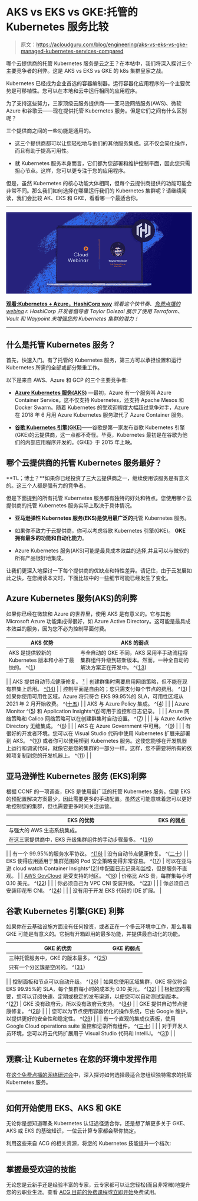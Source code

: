 # AKS vs EKS vs GKE:托管的 Kubernetes 服务比较

> 原文：<https://acloudguru.com/blog/engineering/aks-vs-eks-vs-gke-managed-kubernetes-services-compared>

哪个云提供商的托管 Kubernetes 服务是云之王？在本帖中，我们将深入探讨三个主要竞争者的利弊。这是 AKS vs EKS vs GKE 的 k8s 集群皇家之战。

Kubernetes 已经成为企业首选的容器编制器。运行容器化应用程序的一个主要优势是可移植性。您可以在本地和云中运行相同的应用程序。

为了支持这些努力，三家顶级云服务提供商——亚马逊网络服务(AWS)、微软 Azure 和谷歌云——现在提供托管 Kubernetes 服务。但是它们之间有什么区别呢？

三个提供商之间的一些功能是通用的。

*   这三个提供商都可以让您轻松地与他们的其他服务集成。这不仅会简化操作，而且有助于提高可用性。

*   就 Kubernetes 服务本身而言，它们都为您部署和维护控制平面，因此您只需担心节点。这样，您可以更专注于您的应用程序。

但是，虽然 Kubernetes 的核心功能大体相同，但每个云提供商提供的功能可能会非常不同。那么我们如何选择在哪里运行我们的 Kubernetes 集群呢？请继续阅读，我们会比较 AK、EKS 和 GKE，看看哪一个最适合你。

* * *

[![Taylor Dolezal](img/622e5ae10860dc793cb426955ac8abc6.png)](https://get.acloudguru.com/kubernetes-azure-hashicorp-way-webinar)

**[观看:Kubernetes + Azure，HashiCorp way](https://get.acloudguru.com/kubernetes-azure-hashicorp-way-webinar)**
*观看这个快节奏、[免费点播的 webina](https://get.acloudguru.com/kubernetes-azure-hashicorp-way-webinar) r. HashiCorp 开发者倡导者 Taylor Dolezal 展示了使用 Terraform、Vault 和 Waypoint 来增强您的 Kubernetes 集群的潜力！*

* * *

## 什么是托管 Kubernetes 服务？

首先，快速入门。有了托管的 Kubernetes 服务，第三方可以承担设置和运行 Kubernetes 所需的全部或部分繁重工作。

以下是来自 AWS、Azure 和 GCP 的三个主要竞争者:

*   **[Azure Kubernetes 服务(AKS)](https://acloudguru.com/course/aks-deep-dive)** —最初，Azure 有一个服务叫 Azure Container Service。这不仅支持 Kubernetes，还支持 Apache Mesos 和 Docker Swarm。随着 Kubernetes 的受欢迎程度大幅超过竞争对手，Azure 在 2018 年 6 月用 Azure Kubernetes 服务取代了 Azure Container 服务。

*   **[谷歌 Kubernetes 引擎(GKE)](https://acloudguru.com/course/google-kubernetes-engine-gke-beginner-to-pro)**——谷歌是第一家发布谷歌 Kubernetes 引擎(GKE)的云提供商，这一点都不奇怪。毕竟，Kubernetes 最初是在谷歌为他们的内部应用程序开发的。《GKE》于 2015 年上映。

## 哪个云提供商的托管 Kubernetes 服务最好？

**TL；博士？**如果你已经投资了三大云提供商之一，继续使用该服务是有意义的。这三个人都是强有力的竞争者。

但是下面提到的所有托管 Kubernetes 服务都有独特的好处和特点。您使用哪个云提供商的托管 Kubernetes 服务实际上取决于具体情况。

*   **亚马逊弹性 Kubernetes 服务(EKS)是使用最广泛的**托管 Kubernetes 服务。

*   如果你不致力于云提供商，你可以考虑谷歌 Kubernetes 引擎(GKE)。 **GKE 拥有最多的功能和自动化能力**。

*   Azure Kubernetes 服务(AKS)可能是最具成本效益的选择,并且可以与微软的所有产品很好地集成。

让我们更深入地探讨一下每个提供商的优缺点和特性差异。请记住，由于云发展如此之快，在您阅读本文时，下面比较中的一些细节可能已经发生了变化。

## **Azure Kubernetes 服务(AKS)的利弊**

如果你已经在微软和 Azure 的世界里，使用 AKS 是有意义的。它与其他 Microsoft Azure 功能集成得很好，如 Azure Active Directory。这可能是最具成本效益的服务，因为您不必为控制平面付费。

| AKS 优势 | AKS 的弱点 |
| --- | --- |
| AKS 是提供较新的 Kubernetes 版本和小补丁最快的。 ^([1](https://github.com/Azure/AKS/releases)) | 与全自动的 GKE 不同，AKS 采用半手动流程将集群组件升级到较新版本。然而，一种全自动的解决方案正在开发中。 ^([13](https://azure.microsoft.com/en-us/updates/aks-cluster-auto-upgrade/))
 |
| AKS 提供自动节点健康修复。 [²](https://docs.microsoft.com/en-us/azure/aks/node-auto-repair) | 创建群集时需要启用网络策略，但不能在现有群集上启用。 [^(14)](https://docs.microsoft.com/en-us/azure/aks/use-network-policies#create-an-aks-cluster-and-enable-network-policy) |
| 控制平面是自由的；您只需支付每个节点的费用。 ^([3](https://azure.microsoft.com/en-us/pricing/details/kubernetes-service/)) | 如果你使用可用性区域，Azure 将只符合 EKS 99.95%的 SLA，可用性区域从 2021 年 2 月开始收费。 ^([十五](https://azure.microsoft.com/en-us/pricing/details/bandwidth/)) |
| AKS 与 Azure Policy 集成。 ^([4](https://docs.microsoft.com/en-us/azure/aks/policy-reference)) |  |
| Azure Monitor ^([5](https://docs.microsoft.com/en-us/azure/azure-monitor/insights/container-insights-analyze)) 和 Application Insights^([6](https://docs.microsoft.com/en-us/azure/azure-monitor/app/kubernetes-codeless))可用于监控和日志记录。 |  |
| Azure 网络策略和 Calico 网络策略可以在创建群集时自动设置。 ^([7](https://docs.microsoft.com/en-us/azure/aks/use-network-policies#network-policy-options-in-aks)) |  |
| 与 Azure Active Directory 无缝集成。 ^([8](https://docs.microsoft.com/en-us/azure/aks/managed-aad)) |  |
| AKS 在 Azure Government 中可用。 ^([9](https://azure.microsoft.com/en-us/updates/azure-kubernetes-service-is-now-available-in-azure-government/)) |  |
| 有很好的开发者环境。您可以在 Visual Studio 代码中使用 Kubernetes 扩展来部署到 AKS。 ^([10](https://code.visualstudio.com/docs/azure/kubernetes)) 或者你可以使用桥到 Kubernetes 服务。这使您能够在开发机器上运行和调试代码，就像它是您的集群的一部分一样。这样，您不需要将所有的依赖项复制到您的开发机器上。 ^([11](https://docs.microsoft.com/en-us/visualstudio/containers/overview-bridge-to-kubernetes?view=vs-2019)) |  |

## ****亚马逊弹性 Kubernetes 服务** (EKS)利弊**

根据 CCNF 的一项调查，EKS 是使用最广泛的托管 Kubernetes 服务。但是 EKS 的预配置解决方案最少，因此需要更多的手动配置。虽然这可能意味着您可以更好地控制您的集群，但也需要更多时间关注运营。

| EKS 的优势 | EKS 的弱点 |
| --- | --- |
| 与强大的 AWS 生态系统集成。
 | 在这三家提供商中，EKS 升级集群组件的手动步骤最多。 ^([19](https://docs.aws.amazon.com/eks/latest/userguide/update-cluster.html))
 |
| 有一个 99.95%的服务水平协议。 [^(16)](https://aws.amazon.com/eks/sla/) | 没有自动节点健康修复。 ^([二十](https://aws.amazon.com/premiumsupport/knowledge-center/eks-node-status-ready/)) |
| EKS 使得应用适用于集群范围的 Pod 安全策略变得非常容易。 ^([17](https://aws.amazon.com/blogs/opensource/using-pod-security-policies-amazon-eks-clusters/)) | 可以在亚马逊 cloud watch Container Insights^([21](https://docs.aws.amazon.com/AmazonCloudWatch/latest/monitoring/ContainerInsights.html))中配置日志记录和监控，但是服务不直观。 |
| [AWS GovCloud](https://acloudguru.com/course/aws-govcloud-beyond-the-buzzwords) 是受支持的地区。 ^([18](https://aws.amazon.com/about-aws/whats-new/2020/05/amazon-eks-now-available-in-the-aws-govcloud-us-regions/)) | 价格比 AKS 贵，每群集每小时 0.10 美元。 ^([22](https://aws.amazon.com/eks/pricing/)) |
|  | 你必须自己为 VPC CNI 安装升级。 ^([23](https://docs.aws.amazon.com/eks/latest/userguide/cni-upgrades.html)) |
|  | 你必须自己安装印花布 CNI。 ^([24](https://docs.aws.amazon.com/eks/latest/userguide/calico.html)) |
|  | 没有用于开发 EKS 代码的 IDE 扩展。 |

## **谷歌 Kubernetes 引擎(GKE)** 利弊

如果你在云基础设施方面没有任何投资，或者正在一个多云环境中工作，那么看看 GKE 可能是有意义的。它拥有开箱即用的最多功能，并提供最自动化的功能。

| GKE 的优势 | GKE 的弱点 |
| --- | --- |
| 三种托管服务中，GKE 的版本最多。 ^([25](https://cloud.google.com/kubernetes-engine/docs/release-notes#latest_versions))
 | 只有一个分区簇是空闲的。 ^([31](https://cloud.google.com/kubernetes-engine/pricing))
 |
| 控制面板和节点可以自动升级。 ^([26](https://cloud.google.com/kubernetes-engine/docs/concepts/cluster-upgrades)) | 如果您使用区域集群，GKE 将仅符合 EKS 99.95%的 SLA，每个集群每小时的成本为 0.10 美元。 ^([32](https://cloud.google.com/kubernetes-engine/pricing#cluster_management_fee_and_free_tier)) |
| 根据您的需要，您可以订阅快速、定期或稳定的发布渠道，以便您可以自动测试新版本。 ^([27](https://cloud.google.com/kubernetes-engine/docs/concepts/release-channels)) | GKE 没有政府云，所以没有政府云支持。 ^([34](https://cloud.google.com/compute/docs/regions-zones)) |
| GKE 提供自动节点健康修复。 ^([28](https://cloud.google.com/kubernetes-engine/docs/how-to/node-auto-repair)) |  |
| 您可以为节点使用容器优化的操作系统，它由 Google 维护，以提供更好的安全性和稳定性。 ^([29](https://cloud.google.com/container-optimized-os/docs/concepts/features-and-benefits)) |  |
| 有一个直观的集成仪表板，使用 Google Cloud operations suite 监控和记录所有组件。 ^([三十](https://cloud.google.com/products/operations)) |  |
| 对于开发人员环境，您可以将云代码扩展用于 Visual Studio 代码和 IntelliJ。 ^([31](https://cloud.google.com/code/docs)) |  |

* * *

## 观察:让 Kubernetes 在您的环境中发挥作用

在[这个免费点播的网络研讨会](https://acloudguru.com/content/putting-kubernetes-to-work-in-your-environment)中，深入探讨如何选择最适合您组织独特需求的托管 Kubernetes 服务。

* * *

## 如何开始使用 EKS、AKS 和 GKE

无论你是想知道哪条 Kubernetes 认证途径适合你，还是想了解更多关于 GKE、AKS 或 EKS 的基础知识，一位云计算专家都会帮你搞定。

利用这些来自 ACG 的相关资源，将您的 Kubernetes 技能提升一个档次:

* * *

## 掌握最受欢迎的技能

无论您是云新手还是经验丰富的专家，云专家都可以让您轻松(而且非常棒)地提升您的云职业生涯。查看 [ACG 目前的免费课程](https://acloudguru.com/blog/news/whats-free-at-acg-june-2021)或[立即开始](https://acloudguru.com/pricing)免费试用。